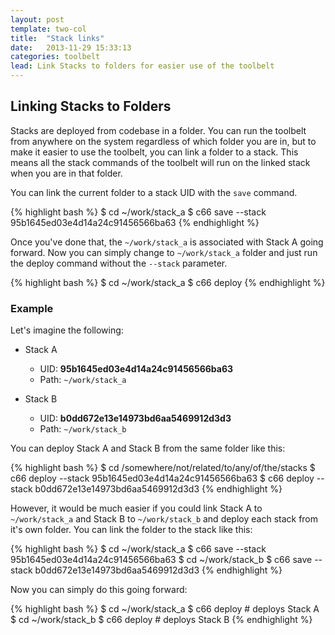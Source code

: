 ```yaml
---
layout: post
template: two-col
title:  "Stack links"
date:   2013-11-29 15:33:13
categories: toolbelt
lead: Link Stacks to folders for easier use of the toolbelt
---
```


## Linking Stacks to Folders
Stacks are deployed from codebase in a folder. You can run the toolbelt from anywhere on the system regardless of which folder you are in, but to make it easier to use the toolbelt, you can link a folder to a stack. This means all the stack commands of the toolbelt will run on the linked stack when you are in that folder.

You can link the current folder to a stack UID with the `save` command. 

{% highlight bash %}
$ cd ~/work/stack_a
$ c66 save --stack 95b1645ed03e4d14a24c91456566ba63
{% endhighlight %}

Once you've done that, the `~/work/stack_a` is associated with Stack A going forward. Now you can simply change to `~/work/stack_a` folder and just run the deploy command without the `--stack` parameter.

{% highlight bash %}
$ cd ~/work/stack_a
$ c66 deploy
{% endhighlight %}

### Example
Let's imagine the following:

* Stack A
	* UID: **95b1645ed03e4d14a24c91456566ba63**
	* Path: `~/work/stack_a`

* Stack B
	* UID: **b0dd672e13e14973bd6aa5469912d3d3**
	* Path: `~/work/stack_b`
	

You can deploy Stack A and Stack B from the same folder like this:

{% highlight bash %}
$ cd /somewhere/not/related/to/any/of/the/stacks
$ c66 deploy --stack 95b1645ed03e4d14a24c91456566ba63
$ c66 deploy --stack b0dd672e13e14973bd6aa5469912d3d3
{% endhighlight %}

However, it would be much easier if you could link Stack A to `~/work/stack_a` and Stack B to `~/work/stack_b` and deploy each stack from it's own folder. You can link the folder to the stack like this:

{% highlight bash %}
$ cd ~/work/stack_a
$ c66 save --stack 95b1645ed03e4d14a24c91456566ba63
$ cd ~/work/stack_b
$ c66 save --stack b0dd672e13e14973bd6aa5469912d3d3
{% endhighlight %}

Now you can simply do this going forward:

{% highlight bash %}
$ cd ~/work/stack_a
$ c66 deploy # deploys Stack A
$ cd ~/work/stack_b
$ c66 deploy # deploys Stack B
{% endhighlight %}
